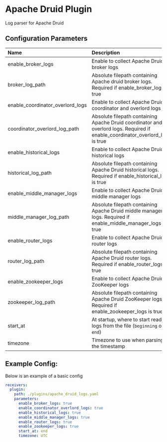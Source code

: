 # Apache Druid Plugin

Log parser for Apache Druid

## Configuration Parameters

| Name | Description | Type | Default | Required | Values |
|:-- |:-- |:-- |:-- |:-- |:-- |
| enable_broker_logs | Enable to collect Apache Druid broker logs | bool | `true` | false |  |
| broker_log_path | Absolute filepath containing Apache druid broker logs. Required if enable_broker_logs is true | string |  | false |  |
| enable_coordinator_overlord_logs | Enable to collect Apache Druid coordinator and overlord logs | bool | `true` | false |  |
| coordinator_overlord_log_path | Absolute filepath containing Apache Druid coordinator and overlord logs. Required if enable_coordinator_overlord_logs is true | string |  | false |  |
| enable_historical_logs | Enable to collect Apache Druid historical logs | bool | `true` | false |  |
| historical_log_path | Absolute filepath containing Apache Druid historical logs. Required if enable_historical_logs is true | string |  | false |  |
| enable_middle_manager_logs | Enable to collect Apache Druid middle manager logs | bool | `true` | false |  |
| middle_manager_log_path | Absolute filepath containing Apache Druid middle manager logs. Required if enable_middle_manager_logs is true | string |  | false |  |
| enable_router_logs | Enable to collect Apache Druid router logs | bool | `true` | false |  |
| router_log_path | Absolute filepath containing Apache Druid router logs. Required if enable_router_logs is true | string |  | false |  |
| enable_zookeeper_logs | Enable to collect Apache Druid ZooKeeper logs | bool | `true` | false |  |
| zookeeper_log_path | Absolute filepath containing Apache Druid ZooKeeper logs. Required if enable_zookeeper_logs is true | string |  | false |  |
| start_at | At startup, where to start reading logs from the file (`beginning` or `end`) | string | `end` | false |  |
| timezone | Timezone to use when parsing the timestamp | timezone | `UTC` | false |  |

## Example Config:

Below is an example of a basic config

```yaml
receivers:
  plugin:
    path: ./plugins/apache_druid_logs.yaml
    parameters:
      enable_broker_logs: true
      enable_coordinator_overlord_logs: true
      enable_historical_logs: true
      enable_middle_manager_logs: true
      enable_router_logs: true
      enable_zookeeper_logs: true
      start_at: end
      timezone: UTC
```

